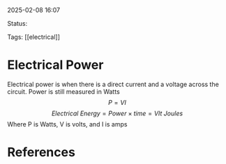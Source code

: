 2025-02-08 16:07 

Status:

Tags: [[electrical]]

# Electrical Power
Electrical power is when there is a direct current and a voltage across the circuit. Power is still measured in Watts 
$$
P = {V}{I}
$$
$$
Electrical\ Energy = Power \times time = VIt\ Joules
$$
Where P is Watts, V is volts, and I is amps
# References


